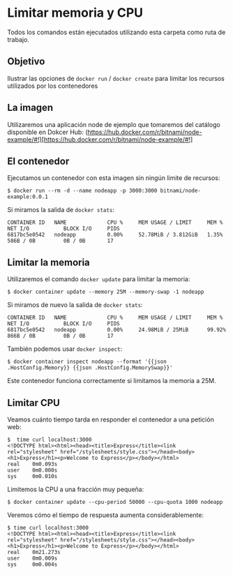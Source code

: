 # Limitar memoria y CPU

Todos los comandos están ejecutados utilizando esta carpeta como ruta de trabajo.

## Objetivo

Ilustrar las opciones de `docker run` / `docker create` para limitar los recursos utilizados
por los contenedores

## La imagen

Utilizaremos una aplicación node de ejemplo que tomaremos del catálogo disponible
en Dokcer Hub: (https://hub.docker.com/r/bitnami/node-example/#!)[https://hub.docker.com/r/bitnami/node-example/#!]

## El contenedor

Ejecutamos un contenedor con esta imagen sin ningún limite de recursos:

```shell
$ docker run --rm -d --name nodeapp -p 3000:3000 bitnami/node-example:0.0.1
```

Si miramos la salida de `docker stats`:

```shell
CONTAINER ID   NAME             CPU %     MEM USAGE / LIMIT     MEM %     NET I/O           BLOCK I/O     PIDS
6817bc5e0542   nodeapp          0.00%     52.78MiB / 3.812GiB   1.35%     586B / 0B         0B / 0B       17
```

## Limitar la memoria

Utilizaremos el comando `docker update` para limitar la memoria:

```shell
$ docker container update --memory 25M --memory-swap -1 nodeapp
```

Si miramos de nuevo la salida de `docker stats`:

```shell
CONTAINER ID   NAME             CPU %     MEM USAGE / LIMIT     MEM %     NET I/O           BLOCK I/O     PIDS
6817bc5e0542   nodeapp          0.00%     24.98MiB / 25MiB      99.92%    866B / 0B         0B / 0B       17
```

También podemos usar `docker inspect`:

```shell
$ docker container inspect nodeapp --format '{{json .HostConfig.Memory}} {{json .HostConfig.MemorySwap}}'
```

Este contenedor funciona correctamente si limitamos la memoria a 25M.

## Limitar CPU

Veamos cuánto tiempo tarda en responder el contenedor a una petición web:

```shell
$  time curl localhost:3000
<!DOCTYPE html><html><head><title>Express</title><link rel="stylesheet" href="/stylesheets/style.css"></head><body><h1>Express</h1><p>Welcome to Express</p></body></html>
real    0m0.093s
user    0m0.000s
sys     0m0.010s
```

Limitemos la CPU a una fracción muy pequeña:

```shell
$ docker container update --cpu-period 50000 --cpu-quota 1000 nodeapp
```

Veremos cómo el tiempo de respuesta aumenta considerablemente:

```shell
$ time curl localhost:3000
<!DOCTYPE html><html><head><title>Express</title><link rel="stylesheet" href="/stylesheets/style.css"></head><body><h1>Express</h1><p>Welcome to Express</p></body></html>
real    0m21.273s
user    0m0.009s
sys     0m0.004s
```